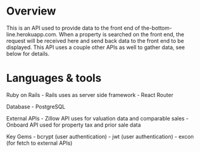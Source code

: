 
# Overview

  This is an API used to provide data to the front end of the-bottom-line.herokuapp.com. When a property is searched on the front end, the request will be received here and send back data to the front end to be displayed. This API uses a couple other APIs as well to gather data, see below for details.  

# Languages & tools

  Ruby on Rails 
    - Rails uses as server side framework 
    - React Router 

  Database
    - PostgreSQL

  External APIs
     - Zillow API uses for valuation data and comparable sales
     - Onboard API used for property tax and prior sale data

  Key Gems
     - bcrypt (user authentication)
     - jwt (user authentication)
     - excon (for fetch to external APIs)






